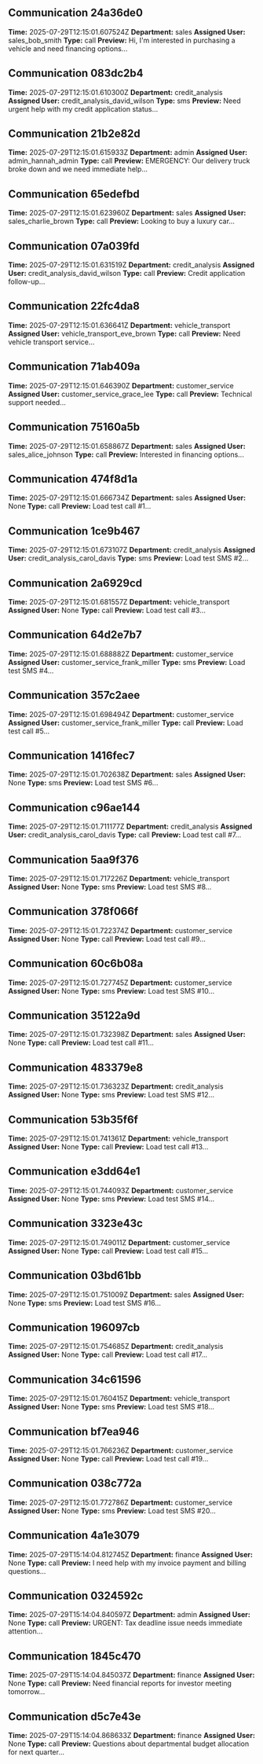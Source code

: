 
## Communication 24a36de0
**Time:** 2025-07-29T12:15:01.607524Z
**Department:** sales
**Assigned User:** sales_bob_smith
**Type:** call
**Preview:** Hi, I'm interested in purchasing a vehicle and need financing options...


## Communication 083dc2b4
**Time:** 2025-07-29T12:15:01.610300Z
**Department:** credit_analysis
**Assigned User:** credit_analysis_david_wilson
**Type:** sms
**Preview:** Need urgent help with my credit application status...


## Communication 21b2e82d
**Time:** 2025-07-29T12:15:01.615933Z
**Department:** admin
**Assigned User:** admin_hannah_admin
**Type:** call
**Preview:** EMERGENCY: Our delivery truck broke down and we need immediate help...


## Communication 65edefbd
**Time:** 2025-07-29T12:15:01.623960Z
**Department:** sales
**Assigned User:** sales_charlie_brown
**Type:** call
**Preview:** Looking to buy a luxury car...


## Communication 07a039fd
**Time:** 2025-07-29T12:15:01.631519Z
**Department:** credit_analysis
**Assigned User:** credit_analysis_david_wilson
**Type:** call
**Preview:** Credit application follow-up...


## Communication 22fc4da8
**Time:** 2025-07-29T12:15:01.636641Z
**Department:** vehicle_transport
**Assigned User:** vehicle_transport_eve_brown
**Type:** call
**Preview:** Need vehicle transport service...


## Communication 71ab409a
**Time:** 2025-07-29T12:15:01.646390Z
**Department:** customer_service
**Assigned User:** customer_service_grace_lee
**Type:** call
**Preview:** Technical support needed...


## Communication 75160a5b
**Time:** 2025-07-29T12:15:01.658867Z
**Department:** sales
**Assigned User:** sales_alice_johnson
**Type:** call
**Preview:** Interested in financing options...


## Communication 474f8d1a
**Time:** 2025-07-29T12:15:01.666734Z
**Department:** sales
**Assigned User:** None
**Type:** call
**Preview:** Load test call #1...


## Communication 1ce9b467
**Time:** 2025-07-29T12:15:01.673107Z
**Department:** credit_analysis
**Assigned User:** credit_analysis_carol_davis
**Type:** sms
**Preview:** Load test SMS #2...


## Communication 2a6929cd
**Time:** 2025-07-29T12:15:01.681557Z
**Department:** vehicle_transport
**Assigned User:** None
**Type:** call
**Preview:** Load test call #3...


## Communication 64d2e7b7
**Time:** 2025-07-29T12:15:01.688882Z
**Department:** customer_service
**Assigned User:** customer_service_frank_miller
**Type:** sms
**Preview:** Load test SMS #4...


## Communication 357c2aee
**Time:** 2025-07-29T12:15:01.698494Z
**Department:** customer_service
**Assigned User:** customer_service_frank_miller
**Type:** call
**Preview:** Load test call #5...


## Communication 1416fec7
**Time:** 2025-07-29T12:15:01.702638Z
**Department:** sales
**Assigned User:** None
**Type:** sms
**Preview:** Load test SMS #6...


## Communication c96ae144
**Time:** 2025-07-29T12:15:01.711177Z
**Department:** credit_analysis
**Assigned User:** credit_analysis_carol_davis
**Type:** call
**Preview:** Load test call #7...


## Communication 5aa9f376
**Time:** 2025-07-29T12:15:01.717226Z
**Department:** vehicle_transport
**Assigned User:** None
**Type:** sms
**Preview:** Load test SMS #8...


## Communication 378f066f
**Time:** 2025-07-29T12:15:01.722374Z
**Department:** customer_service
**Assigned User:** None
**Type:** call
**Preview:** Load test call #9...


## Communication 60c6b08a
**Time:** 2025-07-29T12:15:01.727745Z
**Department:** customer_service
**Assigned User:** None
**Type:** sms
**Preview:** Load test SMS #10...


## Communication 35122a9d
**Time:** 2025-07-29T12:15:01.732398Z
**Department:** sales
**Assigned User:** None
**Type:** call
**Preview:** Load test call #11...


## Communication 483379e8
**Time:** 2025-07-29T12:15:01.736323Z
**Department:** credit_analysis
**Assigned User:** None
**Type:** sms
**Preview:** Load test SMS #12...


## Communication 53b35f6f
**Time:** 2025-07-29T12:15:01.741361Z
**Department:** vehicle_transport
**Assigned User:** None
**Type:** call
**Preview:** Load test call #13...


## Communication e3dd64e1
**Time:** 2025-07-29T12:15:01.744093Z
**Department:** customer_service
**Assigned User:** None
**Type:** sms
**Preview:** Load test SMS #14...


## Communication 3323e43c
**Time:** 2025-07-29T12:15:01.749011Z
**Department:** customer_service
**Assigned User:** None
**Type:** call
**Preview:** Load test call #15...


## Communication 03bd61bb
**Time:** 2025-07-29T12:15:01.751009Z
**Department:** sales
**Assigned User:** None
**Type:** sms
**Preview:** Load test SMS #16...


## Communication 196097cb
**Time:** 2025-07-29T12:15:01.754685Z
**Department:** credit_analysis
**Assigned User:** None
**Type:** call
**Preview:** Load test call #17...


## Communication 34c61596
**Time:** 2025-07-29T12:15:01.760415Z
**Department:** vehicle_transport
**Assigned User:** None
**Type:** sms
**Preview:** Load test SMS #18...


## Communication bf7ea946
**Time:** 2025-07-29T12:15:01.766236Z
**Department:** customer_service
**Assigned User:** None
**Type:** call
**Preview:** Load test call #19...


## Communication 038c772a
**Time:** 2025-07-29T12:15:01.772786Z
**Department:** customer_service
**Assigned User:** None
**Type:** sms
**Preview:** Load test SMS #20...


## Communication 4a1e3079
**Time:** 2025-07-29T15:14:04.812745Z
**Department:** finance
**Assigned User:** None
**Type:** call
**Preview:** I need help with my invoice payment and billing questions...


## Communication 0324592c
**Time:** 2025-07-29T15:14:04.840597Z
**Department:** admin
**Assigned User:** None
**Type:** call
**Preview:** URGENT: Tax deadline issue needs immediate attention...


## Communication 1845c470
**Time:** 2025-07-29T15:14:04.845037Z
**Department:** finance
**Assigned User:** None
**Type:** call
**Preview:** Need financial reports for investor meeting tomorrow...


## Communication d5c7e43e
**Time:** 2025-07-29T15:14:04.868633Z
**Department:** finance
**Assigned User:** None
**Type:** call
**Preview:** Questions about departmental budget allocation for next quarter...

